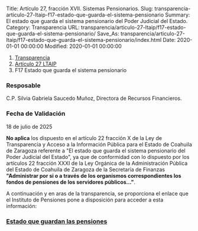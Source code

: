 Title: Artículo 27, fracción XVII. Sistemas Pensionarios.
Slug: transparencia-articulo-27-ltaip-f17-estado-que-guarda-el-sistema-pensionario
Summary: El estado que guarda el sistema pensionario del Poder Judicial del Estado.
Category: Transparencia
URL: transparencia/articulo-27-ltaip/f17-estado-que-guarda-el-sistema-pensionario/
Save_As: transparencia/articulo-27-ltaip/f17-estado-que-guarda-el-sistema-pensionario/index.html
Date: 2020-01-01 00:00:00
Modified: 2020-01-01 00:00:00


<nav aria-label="breadcrumb">
<ol class="breadcrumb">
<li class="breadcrumb-item"><a href="../../">Transparencia</a></li>
<li class="breadcrumb-item"><a href="../">Artículo 27 LTAIP</a></li>
<li class="breadcrumb-item active" aria-current="page">F17 Estado que guarda el sistema pensionario</li>
</ol>
</nav>



### Resposable

C.P. Silvia Gabriela Saucedo Muñoz, Directora de Recursos Financieros.


### Fecha de Validación

18 de julio de 2025


**No aplica** los dispuesto en el artículo 22 fracción X de la Ley de Transparencia y Acceso a la Información Pública para el Estado de Coahuila de Zaragoza referente a "El estado que guarda el sistema pensionario del Poder Judicial del Estado", ya que de conformidad con lo dispuesto por los artículos 22 fracción XXXI de la Ley Orgánica de la Administración Pública del Estado de Coahuila de Zaragoza de la Secretaría de Finanzas **"Administrar por si o a través de los organismos correspondientes los fondos de pensiones de los servidores públicos..."**.

A continuación y en aras de la transparencia, se proporciona el enlace que el Instituto de Pensiones pone a disposición para acceder a esta información:

### [Estado que guardan las pensiones](https://www.coahuilatransparente.gob.mx/RutaDataFiles/BD/EstadoqueGuardanlasPensiones/IPPTSEPensiones1131h3hysaz64u84.pdf)